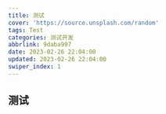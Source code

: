 ```yaml
---
title: 测试
cover: 'https://source.unsplash.com/random'
tags: Test
categories: 测试开发
abbrlink: 9daba997
date: 2023-02-26 22:04:00
updated: 2023-02-26 22:04:00
swiper_index: 1
---
```


## 测试